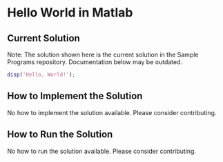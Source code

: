 # Hello World in Matlab

## Current Solution

Note: The solution shown here is the current solution in the Sample Programs repository. Documentation below may be outdated.

```Matlab
disp('Hello, World!');

```

## How to Implement the Solution

No how to implement the solution available. Please consider contributing.

## How to Run the Solution

No how to run the solution available. Please consider contributing.